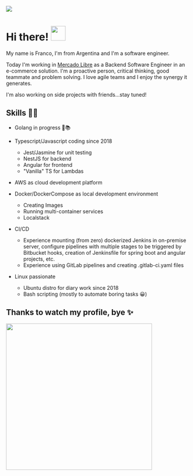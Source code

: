 ![](https://komarev.com/ghpvc/?username=GalloaFranco&style=flat-square)

# Hi there! <img src="https://media.giphy.com/media/hvRJCLFzcasrR4ia7z/giphy.gif" width="40px"/>
My name is Franco, I'm from Argentina and I'm a software engineer.

Today I'm working in [Mercado Libre](https://mercadolibre.com/) as a Backend Software Engineer in an e-commerce solution. I'm a proactive person, critical thinking, good teammate and problem solving. I love agile teams and I enjoy the synergy it generates.

I'm also working on side projects with friends...stay tuned!

## **Skills** 💪🏻

- Golang in progress 🧐📚

- Typescript/Javascript coding since 2018
    - Jest/Jasmine for unit testing
    - NestJS for backend
    - Angular for frontend
    - "Vanilla" TS for Lambdas
- AWS as cloud development platform
- Docker/DockerCompose  as local development environment
    - Creating Images
    - Running multi-container services
    - Localstack
- CI/CD
    - Experience mounting (from zero) dockerized Jenkins in on-premise server,
      configure pipelines with multiple stages to be triggered by Bitbucket hooks,
      creation of Jenkinsfile for spring boot and angular projects, etc.
    - Experience using GitLab pipelines and creating .gitlab-ci.yaml files
 - Linux passionate
    - Ubuntu distro for diary work since 2018
    - Bash scripting (mostly to automate boring tasks 😀)
   


## Thanks to watch my profile, bye ✨ 
<img src="https://media.giphy.com/media/ny7UCd6JETnmE/giphy.gif" width="400px"/>
